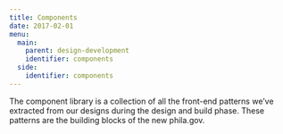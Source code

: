 ```yaml
---
title: Components
date: 2017-02-01
menu:
  main:
    parent: design-development
    identifier: components
  side:
    identifier: components
---
```


The component library is a collection of all the front-end patterns we’ve extracted from our designs during the design and build phase. These patterns are the building blocks of the new phila.gov.

